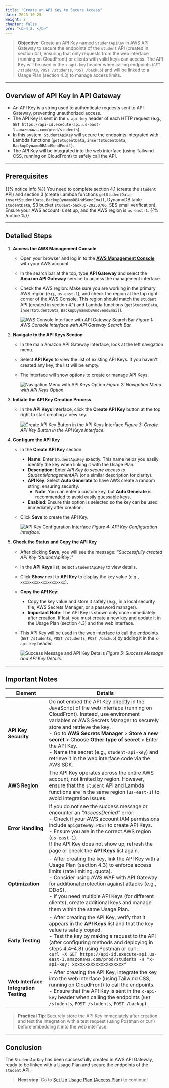 ```yaml
---
title: "Create an API Key to Secure Access"
date: 2023-10-25
weight: 2
chapter: false
pre: "<b>4.2. </b>"
---
```


> **Objective**: Create an API Key named `StudentApiKey` in AWS API Gateway to secure the endpoints of the `student` API (created in section 4.1), ensuring that only requests from the web interface (running on CloudFront) or clients with valid keys can access. The API Key will be used in the `x-api-key` header when calling endpoints (`GET /students`, `POST /students`, `POST /backup`) and will be linked to a Usage Plan (section 4.3) to manage access limits.

---

## Overview of API Key in API Gateway

- An API Key is a string used to authenticate requests sent to API Gateway, preventing unauthorized access.  
- The API Key is sent in the `x-api-key` header of each HTTP request (e.g., `GET https://api-id.execute-api.us-east-1.amazonaws.com/prod/students`).  
- In this system, `StudentApiKey` will secure the endpoints integrated with Lambda functions (`getStudentData`, `insertStudentData`, `BackupDynamoDBAndSendEmail`).  
- The API Key will be integrated into the web interface (using Tailwind CSS, running on CloudFront) to safely call the API.

---

## Prerequisites

{{% notice info %}}
You need to complete section 4.1 (create the `student` API) and section 3 (create Lambda functions `getStudentData`, `insertStudentData`, `BackupDynamoDBAndSendEmail`, DynamoDB table `studentData`, S3 bucket `student-backup-20250706`, SES email verification). Ensure your AWS account is set up, and the AWS region is `us-east-1`.
{{% /notice %}}

---

## Detailed Steps

1. **Access the AWS Management Console**  
   - Open your browser and log in to the **[AWS Management Console](https://console.aws.amazon.com)** with your AWS account.  
   - In the search bar at the top, type **API Gateway** and select the **Amazon API Gateway** service to access the management interface.  
   - Check the AWS region: Make sure you are working in the primary AWS region (e.g., `us-east-1`), and check the region at the top right corner of the AWS Console. This region should match the `student` API (created in section 4.1) and Lambda functions (`getStudentData`, `insertStudentData`, `BackupDynamoDBAndSendEmail`).

     ![AWS Console Interface with API Gateway Search Bar](/images/5-creating-a-restful-api/4.2-creating-an-api-key/creating-an-api-key-01.png)
     *Figure 1: AWS Console Interface with API Gateway Search Bar.*

2. **Navigate to the API Keys Section**  
   - In the main Amazon API Gateway interface, look at the left navigation menu.  
   - Select **API Keys** to view the list of existing API Keys. If you haven't created any key, the list will be empty.  
   - The interface will show options to create or manage API Keys.

     ![Navigation Menu with API Keys Option](/images/5-creating-a-restful-api/4.2-creating-an-api-key/creating-an-api-key-02.png)
     *Figure 2: Navigation Menu with API Keys Option.*

3. **Initiate the API Key Creation Process**  
   - In the **API Keys** interface, click the **Create API Key** button at the top right to start creating a new key.

     ![Create API Key Button in the API Keys Interface](/images/5-creating-a-restful-api/4.2-creating-an-api-key/creating-an-api-key-03.png)
     *Figure 3: Create API Key Button in the API Keys Interface.*

4. **Configure the API Key**  
   - In the **Create API Key** section:  
     - **Name**: Enter `StudentApiKey` exactly. This name helps you easily identify the key when linking it with the Usage Plan.  
     - **Description**: Enter *API Key to secure access to StudentManagementAPI* (or a similar description for clarity).  
     - **API Key**: Select **Auto Generate** to have AWS create a random string, ensuring security.  
       - **Note**: You can enter a custom key, but **Auto Generate** is recommended to avoid easily guessable keys.  
     - **Enabled**: Ensure this option is selected so the key can be used immediately after creation.  
   - Click **Save** to create the API Key.

     ![API Key Configuration Interface](/images/5-creating-a-restful-api/4.2-creating-an-api-key/creating-an-api-key-04.png)
     *Figure 4: API Key Configuration Interface.*

5. **Check the Status and Copy the API Key**  
   - After clicking **Save**, you will see the message: _"Successfully created API Key ‘StudentApiKey’."_  
   - In the **API Keys** list, select `StudentApiKey` to view details.  
   - Click **Show** next to **API Key** to display the key value (e.g., `xxxxxxxxxxxxxxxxxxxx`).  
   - **Copy the API Key**:  
     - Copy the key value and store it safely (e.g., in a local security file, AWS Secrets Manager, or a password manager).  
     - **Important Note**: The API Key is shown only once immediately after creation. If lost, you must create a new key and update it in the Usage Plan (section 4.3) and the web interface.  
   - This API Key will be used in the web interface to call the endpoints (`GET /students`, `POST /students`, `POST /backup`) by adding it in the `x-api-key` header.

     ![Success Message and API Key Details](/images/5-creating-a-restful-api/4.2-creating-an-api-key/creating-an-api-key-05.png)
     *Figure 5: Success Message and API Key Details.*

---

## Important Notes

| **Element** | **Details** |
|-------------|-------------|
| **API Key Security** | Do not embed the API Key directly in the JavaScript of the web interface (running on CloudFront). Instead, use environment variables or AWS Secrets Manager to securely store and retrieve the key. <br> - Go to **AWS Secrets Manager** > **Store a new secret** > Choose **Other type of secret** > Enter the API Key. <br> - Name the secret (e.g., `student-api-key`) and retrieve it in the web interface code via the AWS SDK. |
| **AWS Region** | The API Key operates across the entire AWS account, not limited by region. However, ensure that the `student` API and Lambda functions are in the same region (`us-east-1`) to avoid integration issues. |
| **Error Handling** | If you do not see the success message or encounter an _"AccessDenied"_ error: <br> - Check if your AWS account IAM permissions include `apigateway:POST` to create API Keys. <br> - Ensure you are in the correct AWS region (`us-east-1`). <br> If the API Key does not show up, refresh the page or check the **API Keys** list again. |
| **Optimization** | - After creating the key, link the API Key with a Usage Plan (section 4.3) to enforce access limits (rate limiting, quota). <br> - Consider using AWS WAF with API Gateway for additional protection against attacks (e.g., DDoS). <br> - If you need multiple API Keys (for different clients), create additional keys and manage them within the same Usage Plan. |
| **Early Testing** | - After creating the API Key, verify that it appears in the **API Keys** list and that the key value is safely copied. <br> - Test the key by making a request to the API (after configuring methods and deploying in steps 4.4–4.8) using Postman or curl: <br> `curl -X GET https://api-id.execute-api.us-east-1.amazonaws.com/prod/students -H "x-api-key: xxxxxxxxxxxxxxxxxxxx"` |
| **Web Interface Integration Testing** | - After creating the API Key, integrate the key into the web interface (using Tailwind CSS, running on CloudFront) to call the endpoints. <br> - Ensure that the API Key is sent in the `x-api-key` header when calling the endpoints (`GET /students`, `POST /students`, `POST /backup`). |

> **Practical Tip**: Securely store the API Key immediately after creation and test the integration with a test request (using Postman or curl) before embedding it into the web interface.

---

## Conclusion

The `StudentApiKey` has been successfully created in AWS API Gateway, ready to be linked with a Usage Plan and secure the endpoints of the `student` API.

> **Next step**: Go to [Set Up Usage Plan (Access Plan)](/4-creating-a-restful-api/4.3-creating-a-usage-plan/) to continue!
